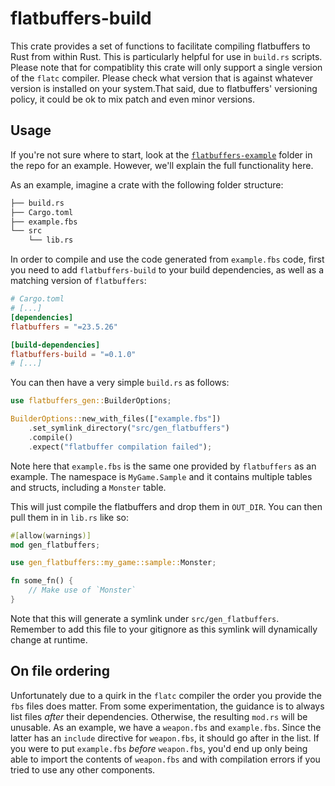 # flatbuffers-build

This crate provides a set of functions to facilitate compiling flatbuffers to Rust from within
Rust. This is particularly helpful for use in `build.rs` scripts. Please note that for
compatiblity this crate will only support a single version of the `flatc` compiler. Please
check what version that is against whatever version is installed on your system.That said, due
to flatbuffers' versioning policy, it could be ok to mix patch and even minor versions.

## Usage

If you're not sure where to start, look at the
[`flatbuffers-example`](https://github.com/rdelfin/flatbuffers-build/tree/main/flatbuffers-example)
folder in the repo for an example. However, we'll explain the full functionality here.

As an example, imagine a crate with the following folder structure:
```bash
├── build.rs
├── Cargo.toml
├── example.fbs
└── src
    └── lib.rs
```
In order to compile and use the code generated from `example.fbs` code, first you need to add
`flatbuffers-build` to your build dependencies, as well as a matching version of `flatbuffers`:
```toml
# Cargo.toml
# [...]
[dependencies]
flatbuffers = "=23.5.26"

[build-dependencies]
flatbuffers-build = "=0.1.0"
# [...]
```

You can then have a very simple `build.rs` as follows:
```rust
use flatbuffers_gen::BuilderOptions;

BuilderOptions::new_with_files(["example.fbs"])
    .set_symlink_directory("src/gen_flatbuffers")
    .compile()
    .expect("flatbuffer compilation failed");
```

Note here that `example.fbs` is the same one provided by `flatbuffers` as an example. The
namespace is `MyGame.Sample` and it contains multiple tables and structs, including a `Monster`
table.

This will just compile the flatbuffers and drop them in `OUT_DIR`. You can then pull them in in
`lib.rs` like so:

```rust
#[allow(warnings)]
mod gen_flatbuffers;

use gen_flatbuffers::my_game::sample::Monster;

fn some_fn() {
    // Make use of `Monster`
}
```

Note that this will generate a symlink under `src/gen_flatbuffers`. Remember to add this file
to your gitignore as this symlink will dynamically change at runtime.

## On file ordering

Unfortunately due to a quirk in the `flatc` compiler the order you provide the `fbs` files does
matter. From some experimentation, the guidance is to always list files _after_ their
dependencies. Otherwise, the resulting `mod.rs` will be unusable. As an example, we have a
`weapon.fbs` and `example.fbs`. Since the latter has an `include` directive for `weapon.fbs`,
it should go after in the list. If you were to put `example.fbs` _before_ `weapon.fbs`, you'd
end up only being able to import the contents of `weapon.fbs` and with compilation errors if
you tried to use any other components.
